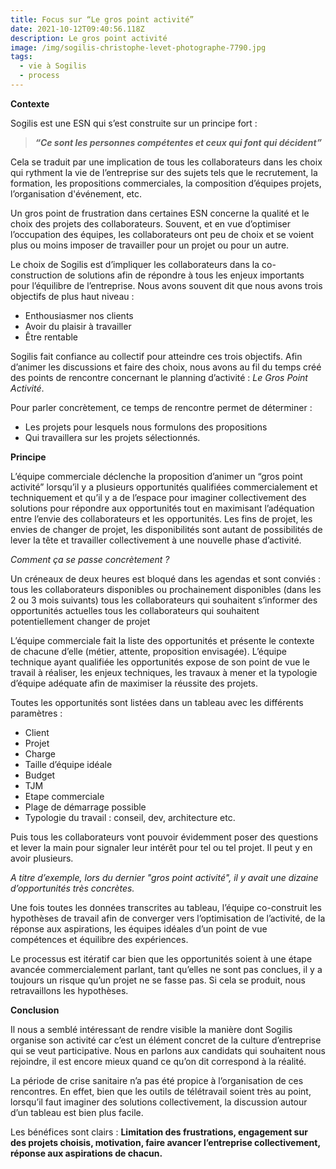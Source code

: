 ```yaml
---
title: Focus sur “Le gros point activité”
date: 2021-10-12T09:40:56.118Z
description: Le gros point activité
image: /img/sogilis-christophe-levet-photographe-7790.jpg
tags:
  - vie à Sogilis
  - process
---
```

**Contexte**

Sogilis est une ESN qui s’est construite sur un principe fort : 

> ***“Ce sont les personnes compétentes et ceux qui font qui décident”***

Cela se traduit par une implication de tous les collaborateurs dans les choix qui rythment la vie de l’entreprise sur des sujets tels que le recrutement, la formation, les propositions commerciales, la composition d’équipes projets, l’organisation d'événement, etc.

Un gros point de frustration dans certaines ESN concerne la qualité et le choix des projets des collaborateurs. Souvent, et en vue d’optimiser l’occupation des équipes, les collaborateurs ont peu de choix et se voient plus ou moins imposer de travailler pour un projet ou pour un autre. 

Le choix de Sogilis est d’impliquer les collaborateurs dans la co-construction de solutions afin de répondre à tous les enjeux importants pour l’équilibre de l’entreprise. Nous avons souvent dit que nous avons trois objectifs de plus haut niveau :
- Enthousiasmer nos clients
- Avoir du plaisir à travailler
- Être rentable

Sogilis fait confiance au collectif pour atteindre ces trois objectifs. Afin d’animer les discussions et faire des choix, nous avons au fil du temps créé des points de rencontre concernant le planning d’activité : *Le Gros Point Activité*.

Pour parler concrètement, ce temps de rencontre permet de déterminer : 
- Les projets pour lesquels nous formulons des propositions
- Qui travaillera sur les projets sélectionnés. 

**Principe**

L’équipe commerciale déclenche la proposition d’animer un “gros point activité” lorsqu’il y a plusieurs opportunités qualifiées commercialement et techniquement et qu’il y a de l’espace pour imaginer collectivement des solutions pour répondre aux opportunités tout en maximisant l’adéquation entre l’envie des collaborateurs et les opportunités. Les fins de projet, les envies de changer de projet, les disponibilités sont autant de possibilités de lever la tête et travailler collectivement à une nouvelle phase d’activité. 

*Comment ça se passe concrètement ?*

Un créneaux de deux heures est bloqué dans les agendas et sont conviés :
tous les collaborateurs disponibles ou prochainement disponibles (dans les 2 ou 3 mois suivants)
tous les collaborateurs qui souhaitent s’informer des opportunités actuelles
tous les collaborateurs qui souhaitent potentiellement changer de projet

L’équipe commerciale fait la liste des opportunités et présente le contexte de chacune d’elle (métier, attente, proposition envisagée). L’équipe technique ayant qualifiée les opportunités expose de son point de vue le travail à réaliser, les enjeux techniques, les travaux à mener et la typologie d’équipe adéquate afin de maximiser la réussite des projets. 

Toutes les opportunités sont listées dans un tableau avec les différents paramètres :
- Client
- Projet
- Charge
- Taille d’équipe idéale
- Budget
- TJM
- Etape commerciale
- Plage de démarrage possible
- Typologie du travail : conseil, dev, architecture etc. 

Puis tous les collaborateurs vont pouvoir évidemment poser des questions et lever la main pour signaler leur intérêt pour tel ou tel projet. Il peut y en avoir plusieurs. 

*A titre d’exemple, lors du dernier "gros point activité", il y avait une dizaine d’opportunités très concrètes.* 

Une fois toutes les données transcrites au tableau, l’équipe co-construit les hypothèses de travail afin de converger vers l’optimisation de l’activité, de la réponse aux aspirations, les équipes idéales d’un point de vue compétences et équilibre des expériences. 

Le processus est itératif car bien que les opportunités soient à une étape avancée commercialement parlant, tant qu’elles ne sont pas conclues, il y a toujours un risque qu’un projet ne se fasse pas. Si cela se produit, nous retravaillons les hypothèses. 

**Conclusion**

Il nous a semblé intéressant de rendre visible la manière dont Sogilis organise son activité car c’est un élément concret de la culture d’entreprise qui se veut participative. Nous en parlons aux candidats qui souhaitent nous rejoindre, il est encore mieux quand ce qu’on dit correspond à la réalité. 

La période de crise sanitaire n’a pas été propice à l’organisation de ces rencontres. En effet, bien que les outils de télétravail soient très au point, lorsqu’il faut imaginer des solutions collectivement, la discussion autour d’un tableau est bien plus facile. 

Les bénéfices sont clairs : **Limitation des frustrations, engagement sur des projets choisis, motivation, faire avancer l’entreprise collectivement, réponse aux aspirations de chacun.**